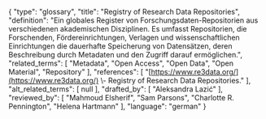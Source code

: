 {
    "type": "glossary",
    "title": "Registry of Research Data Repositories",
    "definition": "Ein globales Register von Forschungsdaten-Repositorien aus verschiedenen akademischen Disziplinen. Es umfasst Repositorien, die Forschenden, Fördereinrichtungen, Verlagen und wissenschaftlichen Einrichtungen die dauerhafte Speicherung von Datensätzen, deren Beschreibung durch Metadaten und den Zugriff darauf ermöglichen.",
    "related_terms": [
        "Metadata",
        "Open Access",
        "Open Data",
        "Open Material",
        "Repository"
    ],
    "references": [
        "[https://www.re3data.org/](https://www.re3data.org/) \\- Registry of Research Data Repositories."
    ],
    "alt_related_terms": [
        null
    ],
    "drafted_by": [
        "Aleksandra Lazić"
    ],
    "reviewed_by": [
        "Mahmoud Elsherif",
        "Sam Parsons",
        "Charlotte R. Pennington",
        "Helena Hartmann"
    ],
    "language": "german"
}